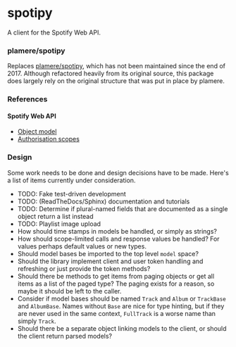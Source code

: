 # spotipy
A client for the Spotify Web API.

### plamere/spotipy
Replaces [plamere/spotipy](https://github.com/plamere/spotipy), which has not been maintained since the end of 2017.
Although refactored heavily from its original source, this package does largely rely on the original structure that
was put in place by plamere.

### References
#### Spotify Web API
- [Object model](https://developer.spotify.com/documentation/web-api/reference/object-model/)
- [Authorisation scopes](https://developer.spotify.com/documentation/general/guides/scopes/)

### Design
Some work needs to be done and design decisions have to be made.
Here's a list of items currently under consideration.

- TODO: Fake test-driven development
- TODO: (ReadTheDocs/Sphinx) documentation and tutorials
- TODO: Determine if plural-named fields that are documented as a single object return a list instead
- TODO: Playlist image upload
- How should time stamps in models be handled, or simply as strings?
- How should scope-limited calls and response values be handled? For values perhaps default values or new types.
- Should model bases be imported to the top level `model` space?
- Should the library implement client and user token handling and refreshing or just provide the token methods?
- Should there be methods to get items from paging objects or get all items as a list of the paged type?
The paging exists for a reason, so maybe it should be left to the caller.
- Consider if model bases should be named `Track` and `Album` or `TrackBase` and `AlbumBase`.
Names without `Base` are nice for type hinting, but if they are never used in the same context,
`FullTrack` is a worse name than simply `Track`.
- Should there be a separate object linking models to the client, or should the client return parsed models?
